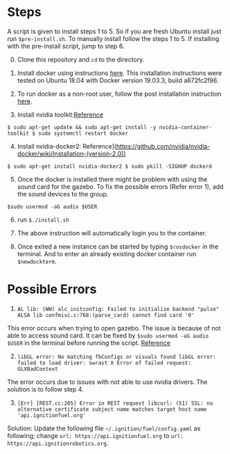# Steps

A script is given to install steps 1 to 5. So if you are fresh Ubuntu install just run `$pre-install.sh`. To manually install follow the steps 1 to 5. If installing with the pre-install script, jump to step 6.

0) Clone this repository and `cd` to the directory.

1) Install docker using instructions [here](https://docs.docker.com/install/linux/docker-ce/ubuntu/). This installation instructions were tested on Ubuntu 18.04 with Docker version 19.03.3, build a872fc2f86.

2) To run docker as a non-root user, follow the post installation instruction [here](https://docs.docker.com/install/linux/linux-postinstall/).

3) Install nvidia toolkit:[Reference](https://github.com/NVIDIA/nvidia-docker)

`$ sudo apt-get update && sudo apt-get install -y nvidia-container-toolkit
 $ sudo systemctl restart docker`

4) Install nvidia-docker2: Reference](https://github.com/nvidia/nvidia-docker/wiki/Installation-(version-2.0))

`$ sudo apt-get install nvidia-docker2
 $ sudo pkill -SIGHUP dockerd`

5) Once the docker is installed there might be problem with using the sound card for the gazebo. To fix the possible errors (Refer error 1), add the sound devices to the group.

`$sudo usermod -aG audio $USER`

6) run `$./install.sh`

7) The above instruction will automatically login you to the container.

8) Once exited a new instance can be started by typing `$rosdocker` in the terminal. And to enter an already existing docker container run `$newdockterm`.


# Possible Errors

1) `AL lib: (WW) alc_initconfig: Failed to initialize backend "pulse"
   ALSA lib confmisc.c:768:(parse_card) cannot find card '0'`

This error occurs when trying to open gazebo. The issue is because of not able to access sound card. It can be fixed by `$sudo usermod -aG audio $USER` in the terminal before running the script. [Reference](https://github.com/jacknlliu/ros-docker-images/issues/7)

2) `libGL error: No matching fbConfigs or visuals found
    libGL error: failed to load driver: swrast
    X Error of failed request:  GLXBadContext`

The error occurs due to issues with not able to use nvidia drivers. The solution is to follow step 4.


3) `[Err] [REST.cc:205] Error in REST request libcurl: (51) SSL: no alternative certificate subject name matches target host name 'api.ignitionfuel.org'`

Solution: Update the following file `~/.ignition/fuel/config.yaml` as following; change `url: https://api.ignitionfuel.org` to `url: https://api.ignitionrobotics.org`.